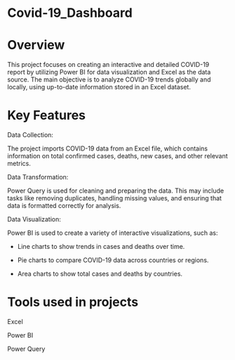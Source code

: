 # Covid-19_Dashboard
# Overview
This project focuses on creating an interactive and detailed COVID-19 report by utilizing Power BI for data visualization and Excel as the data source. The main objective is to analyze COVID-19 trends globally and locally, using up-to-date information stored in an Excel dataset.
# Key Features

Data Collection:

The project imports COVID-19 data from an Excel file, which contains information on total confirmed cases, deaths, new cases, and other relevant metrics.

Data Transformation:

Power Query is used for cleaning and preparing the data. This may include tasks like removing duplicates, handling missing values, and ensuring that data is formatted correctly for analysis.

Data Visualization: 

Power BI is used to create a variety of interactive visualizations, such as:

- Line charts to show trends in cases and deaths over time.

- Pie charts to compare COVID-19 data across countries or regions.

- Area charts to show total  cases and deaths by countries.
# Tools used in projects
Excel

Power BI

Power Query
